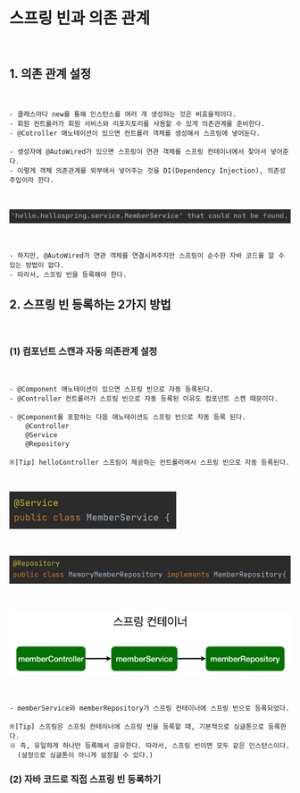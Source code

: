 # 스프링 빈과 의존 관계

<br>

## 1. 의존 관계 설정 

<br>

    - 클래스마다 new를 통해 인스턴스를 여러 개 생성하는 것은 비효울적이다.
    - 회원 컨트롤러가 회원 서비스와 리포지토리를 사용할 수 있게 의존관계를 준비한다.
    - @Cotroller 애노테이션이 있으면 컨트롤러 객체를 생성해서 스프링에 넣어둔다.
    
    - 생성자에 @AutoWired가 있으면 스프링이 연관 객체를 스프링 컨테이너에서 찾아서 넣어준다. 
    - 이렇게 객체 의존관계를 외부에서 넣어주는 것을 DI(Dependency Injection), 의존성 주입이라 한다.

<br>

![spring1](https://github.com/daldalhada/SpringbootRec1/blob/master/image/4/4-1/spring1.PNG)

<br>

    - 하지만, @AutoWired가 연관 객체를 연결시켜주지만 스프링이 순수한 자바 코드를 알 수 있는 방법이 없다.
    - 따라서, 스프링 빈을 등록해야 한다. 


## 2. 스프링 빈 등록하는 2가지 방법

<br>

### (1) 컴포넌트 스캔과 자동 의존관계 설정

<br>

    - @Component 애노테이션이 있으면 스프링 빈으로 자동 등록된다. 
    - @Controller 컨트롤러가 스프링 빈으로 자동 등록된 이유도 컴포넌트 스캔 때문이다. 
    
    - @Component를 포함하는 다음 애노테이션도 스프링 빈으로 자동 등록 된다. 
        @Controller
        @Service
        @Repository
        
    ※[Tip] helloController 스프링이 제공하는 컨트롤러여서 스프링 빈으로 자동 등록된다. 

<br>

![spring1](https://github.com/daldalhada/SpringbootRec1/blob/master/image/4/4-1/spring2.PNG)


<br>

![spring1](https://github.com/daldalhada/SpringbootRec1/blob/master/image/4/4-1/spring3.PNG)

<br>

![spring1](https://github.com/daldalhada/SpringbootRec1/blob/master/image/4/4-1/spring4.PNG)

<br>

    - memberService와 memberRepository가 스프링 컨테이너에 스프링 빈으로 등록되었다.

    ※[Tip] 스프링은 스프링 컨테이너에 스프링 빈을 등록할 때, 기본적으로 싱글톤으로 등록한다.
    ※ 즉, 유일하게 하나만 등록해서 공유한다. 따라서, 스프링 빈이면 모두 같은 인스턴스이다.
      (설정으로 싱글톤이 아니게 설정할 수 있다.)

### (2) 자바 코드로 직접 스프링 빈 등록하기
